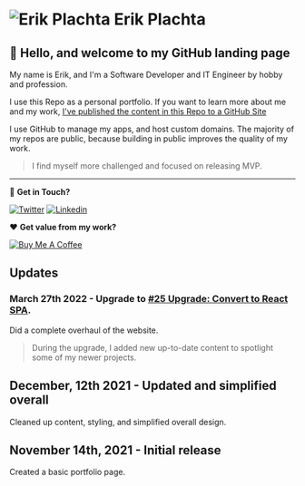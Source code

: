# ![Erik Plachta](https://s.gravatar.com/avatar/cde2e5381aa5e6d8d0220c46edee8f88?s=30) Erik Plachta

## :wave: Hello, and welcome to my GitHub landing page

My name is Erik, and I'm a Software Developer and IT Engineer by hobby and profession.

I use this Repo as a personal portfolio.
If you want to learn more about me and my work, [I've published the content in this Repo to a GitHub Site](https://erikplachta.github.io/ErikPlachta/)

I use GitHub to manage my apps, and host custom domains.
The majority of my repos are public, because building in public improves the quality of my work.
> I find myself more challenged and focused on releasing MVP.

---

:handshake: **Get in Touch?**

[![Twitter](https://img.shields.io/badge/-@erikplachta-1ca0f1?style=flat&labelColor=1ca0f1&logo=twitter&logoColor=white&link=https://twitter.com/erikplachta)](https://twitter.com/erikplachta)  [![Linkedin](https://img.shields.io/badge/-@erikplachta-blue?style=flat&logo=Linkedin&logoColor=white&link=https://linkedin.com/in/erikplachta/)](https://www.linkedin.com/in/erikplachta/)

❤️ **Get value from my work?**

[![Buy Me A Coffee](https://img.shields.io/badge/-Buy%20Me%20A%20Coffee-FF813F?style=flat&logo=buy-me-a-coffee&logoColor=ffffff&link=https://www.buymeacoffee.com/erikplachta)](https://www.buymeacoffee.com/erikplachta)

## Updates

### March 27th 2022 - Upgrade to [#25 Upgrade: Convert to React SPA](https://github.com/ErikPlachta/ErikPlachta/issues/25).

Did a complete overhaul of the website.
> During the upgrade, I added new up-to-date content to spotlight some of my newer projects.

## December, 12th 2021 - Updated and simplified overall

Cleaned up content, styling, and simplified overall design.

## November 14th, 2021 - Initial release

Created a basic portfolio page.
